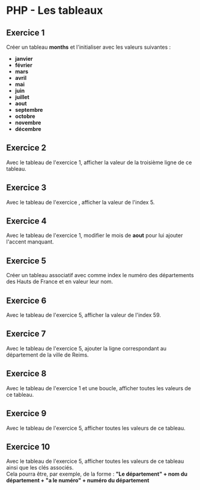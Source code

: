 # PHP - Les tableaux
## Exercice 1
Créer un tableau **months** et l'initialiser avec les valeurs suivantes :
- **janvier**
- **février**
- **mars**
- **avril**
- **mai**
- **juin**
- **juillet**
- **aout**
- **septembre**
- **octobre**
- **novembre**
- **décembre**

## Exercice 2
Avec le tableau de l'exercice 1, afficher la valeur de la troisième ligne de ce tableau.

## Exercice 3
Avec le tableau de l'exercice , afficher la valeur de l'index 5.

## Exercice 4
Avec le tableau de l'exercice 1, modifier le mois de **aout** pour lui ajouter l'accent manquant.

## Exercice 5
Créer un tableau associatif avec comme index le numéro des départements des Hauts de France et en valeur leur nom.

## Exercice 6
Avec le tableau de l'exercice 5, afficher la valeur de l'index 59.

## Exercice 7
Avec le tableau de l'exercice 5, ajouter la ligne correspondant au département de la ville de Reims.

## Exercice 8
Avec le tableau de l'exercice 1 et une boucle, afficher toutes les valeurs de ce tableau.

## Exercice 9
Avec le tableau de l'exercice 5, afficher toutes les valeurs de ce tableau.

## Exercice 10
Avec le tableau de l'exercice 5, afficher toutes les valeurs de ce tableau ainsi que les clés associés.  
Cela pourra être, par exemple, de la forme : **"Le département" + nom du département + "a le numéro" + numéro du département**
